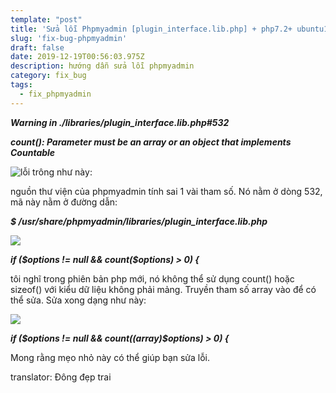 ```yaml
---
template: "post"
title: 'Sửa lỗi Phpmyadmin [plugin_interface.lib.php] + php7.2+ ubuntu16.04'
slug: 'fix-bug-phpmyadmin'
draft: false
date: 2019-12-19T00:56:03.975Z
description: hướng dẫn sửa lỗi phpmyadmin
category: fix_bug
tags:
  - fix_phpmyadmin
---
```

_**Warning in ./libraries/plugin_interface.lib.php#532**_

_**count(): Parameter must be an array or an object that implements Countable**_

![](/media/1_sxvfd0kmayr3fbpc-ow5eq.png "lỗi trông như này: ")

nguồn thư viện của phpmyadmin tính sai 1 vài tham số. Nó nằm ở dòng 532, mã này nằm ở đường dẫn: 

**_$ /usr/share/phpmyadmin/libraries/plugin_interface.lib.php_**

![](/media/1_xtr1npkmfpbhah571d3yww.png)

**_if ($options != null && count($options) > 0) {_**

tôi nghĩ trong phiên bản php mới, nó không thể sử dụng count() hoặc sizeof() với kiểu dữ liệu không phải mảng. Truyền tham số array vào để có thể sửa. Sửa xong dạng như này: 

![](/media/1_tcu-qbqz_s3vr5oc763coq.png)

**_if ($options != null && count((array)$options) > 0) {_**

Mong rằng mẹo nhỏ này có thể giúp bạn sửa lỗi.



translator: Đông đẹp trai
